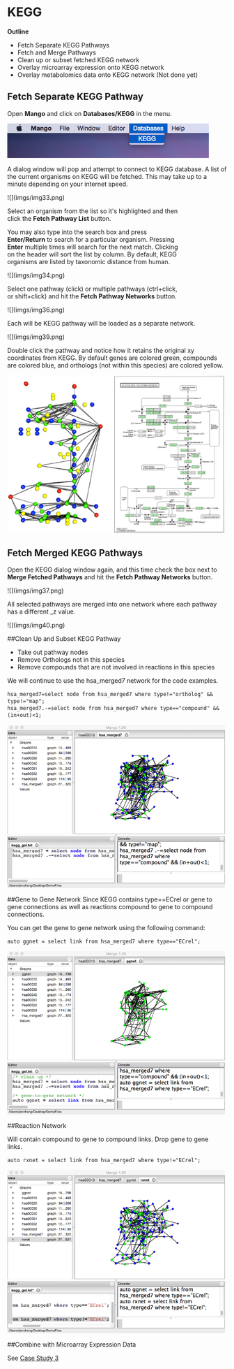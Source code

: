 # KEGG

**Outline**
* Fetch Separate KEGG Pathways
* Fetch and Merge Pathways
* Clean up or subset fetched KEGG network
* Overlay microarray expression onto KEGG network
* Overlay metabolomics data onto KEGG network (Not done yet)

## Fetch Separate KEGG Pathway
Open **Mango** and click on **Databases/KEGG** in the menu.

<!--<center> -->
![](imgs/img32.png)

A dialog window will pop and attempt to connect to KEGG database. A list of the current organisms on KEGG will be fetched. This may take up to a minute depending on your internet speed. 

<div style="width:400px">
![](imgs/img33.png)


Select an organism from the list so it's highlighted and then click the **Fetch Pathway List** button. 

You may also type into the search box and press **Enter/Return** to search for a particular organism. Pressing **Enter** multiple times will search for the next match. Clicking on the header will sort the list by column. By default, KEGG organisms are listed by taxonomic distance from human.

<div style="width:400px">
![](imgs/img34.png)

Select one pathway (click) or multiple pathways (ctrl+click, or shift+click) and hit the **Fetch Pathway Networks** button.

<div style="width:500px">
![](imgs/img36.png)

Each will be KEGG pathway will be loaded as a separate network.

<div style="width:500px">
![](imgs/img39.png)

Double click the pathway and notice how it retains the original xy coordinates from KEGG. By default genes are colored green, compounds are colored blue, and orthologs (not within this species) are colored yellow.


![](imgs/maintainlayout.png)

## Fetch Merged KEGG Pathways
Open the KEGG dialog window again, and this time check the box next to **Merge Fetched Pathways** and hit the **Fetch Pathway Networks** button. 

<div style="width:500px">
![](imgs/img37.png)

All selected pathways are merged into one network where each pathway has a different _z value.

<div style="width:500px">
![](imgs/img40.png)

##Clean Up and Subset KEGG Pathway

* Take out pathway nodes
* Remove Orthologs not in this species
* Remove compounds that are not involved in reactions in this species

We will continue to use the hsa_merged7 network for the code examples.

```
hsa_merged7=select node from hsa_merged7 where type!="ortholog" && type!="map";
hsa_merged7.-=select node from hsa_merged7 where type=="compound" && (in+out)<1;
```
![](imgs/img41.png)

##Gene to Gene Network
Since KEGG contains type==ECrel or gene to gene connections as well as reactions compound to gene to compound connections. 

You can get the gene to gene network using the following command:

```
auto ggnet = select link from hsa_merged7 where type=="ECrel";
```

![](imgs/img42.png)

##Reaction Network

Will contain compound to gene to compound links. Drop gene to gene links.

```
auto rxnet = select link from hsa_merged7 where type!="ECrel";
```

![](imgs/img43.png)

##Combine with Microarray Expression Data

See [Case Study 3](geneexpr_biopathway.md)

